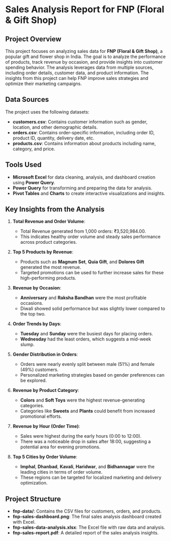 # Sales Analysis Report for FNP (Floral & Gift Shop)

## Project Overview

This project focuses on analyzing sales data for **FNP (Floral & Gift Shop)**, a popular gift and flower shop in India. The goal is to analyze the performance of products, track revenue by occasion, and provide insights into customer spending behavior. The analysis leverages data from multiple sources, including order details, customer data, and product information. The insights from this project can help FNP improve sales strategies and optimize their marketing campaigns.

## Data Sources

The project uses the following datasets:

- **customers.csv**: Contains customer information such as gender, location, and other demographic details.
- **orders.csv**: Contains order-specific information, including order ID, product ID, quantity, delivery date, etc.
- **products.csv**: Contains information about products including name, category, and price.

## Tools Used

- **Microsoft Excel** for data cleaning, analysis, and dashboard creation using **Power Query**.
- **Power Query** for transforming and preparing the data for analysis.
- **Pivot Tables** and **Charts** to create interactive visualizations and insights.

## Key Insights from the Analysis

1. **Total Revenue and Order Volume**: 
   - Total Revenue generated from 1,000 orders: ₹3,520,984.00.
   - This indicates healthy order volume and steady sales performance across product categories.

2. **Top 5 Products by Revenue**:
   - Products such as **Magnum Set**, **Quia Gift**, and **Dolores Gift** generated the most revenue.
   - Targeted promotions can be used to further increase sales for these high-performing products.

3. **Revenue by Occasion**:
   - **Anniversary** and **Raksha Bandhan** were the most profitable occasions.
   - Diwali showed solid performance but was slightly lower compared to the top two.

4. **Order Trends by Days**:
   - **Tuesday** and **Sunday** were the busiest days for placing orders.
   - **Wednesday** had the least orders, which suggests a mid-week slump.

5. **Gender Distribution in Orders**:
   - Orders were nearly evenly split between male (51%) and female (49%) customers.
   - Personalized marketing strategies based on gender preferences can be explored.

6. **Revenue by Product Category**:
   - **Colors** and **Soft Toys** were the highest revenue-generating categories.
   - Categories like **Sweets** and **Plants** could benefit from increased promotional efforts.

7. **Revenue by Hour (Order Time)**:
   - Sales were highest during the early hours (0:00 to 12:00).
   - There was a noticeable drop in sales after 18:00, suggesting a potential area for evening promotions.

8. **Top 5 Cities by Order Volume**:
   - **Imphal**, **Dhanbad**, **Kavali**, **Haridwar**, and **Bidhannagar** were the leading cities in terms of order volume.
   - These regions can be targeted for localized marketing and delivery optimization.

## Project Structure

- **fnp-data/**: Contains the CSV files for customers, orders, and products.
- **fnp-sales-dashboard.png**: The final sales analysis dashboard created with Excel.
- **fnp-sales-data-analysis.xlsx**: The Excel file with raw data and analysis.
- **fnp-sales-report.pdf**: A detailed report of the sales analysis insights.
